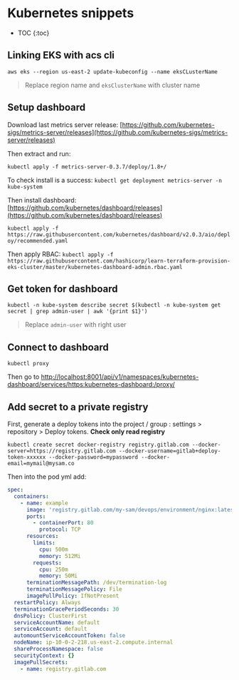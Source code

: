 # Kubernetes snippets

* TOC {:toc}

## Linking EKS with acs cli

`aws eks --region us-east-2 update-kubeconfig --name eksCLusterName`

> Replace region name and `eksClusterName` with cluster name

## Setup dashboard

Download last metrics server release: [https://github.com/kubernetes-sigs/metrics-server/releases](https://github.com/kubernetes-sigs/metrics-server/releases)

Then extract and run:

`kubectl apply -f metrics-server-0.3.7/deploy/1.8+/`

To check install is a success:
`kubectl get deployment metrics-server -n kube-system`

Then install dashboard:
[https://github.com/kubernetes/dashboard/releases](https://github.com/kubernetes/dashboard/releases)

`kubectl apply -f https://raw.githubusercontent.com/kubernetes/dashboard/v2.0.3/aio/deploy/recommended.yaml`

Then apply RBAC:
`kubectl apply -f https://raw.githubusercontent.com/hashicorp/learn-terraform-provision-eks-cluster/master/kubernetes-dashboard-admin.rbac.yaml`

## Get token for dashboard

`kubectl -n kube-system describe secret $(kubectl -n kube-system get secret | grep admin-user | awk '{print $1}')`

> Replace `admin-user` with right user

## Connect to dashboard

`kubectl proxy`

Then go to [http://localhost:8001/api/v1/namespaces/kubernetes-dashboard/services/https:kubernetes-dashboard:/proxy/](http://localhost:8001/api/v1/namespaces/kubernetes-dashboard/services/https:kubernetes-dashboard:/proxy/)

## Add secret to a private registry

First, generate a deploy tokens into the project / group : settings > repository > Deploy tokens. **Check only read registry**

`kubectl create secret docker-registry registry.gitlab.com --docker-server=https://registry.gitlab.com --docker-username=gitlab+deploy-token-xxxxxx --docker-password=mypassword --docker-email=mymail@mysam.co`

Then into the pod yml add:
```yaml
spec:
  containers:
    - name: example
      image: 'registry.gitlab.com/my-sam/devops/environment/nginx:latest'
      ports:
        - containerPort: 80
          protocol: TCP
      resources:
        limits:
          cpu: 500m
          memory: 512Mi
        requests:
          cpu: 250m
          memory: 50Mi
      terminationMessagePath: /dev/termination-log
      terminationMessagePolicy: File
      imagePullPolicy: IfNotPresent
  restartPolicy: Always
  terminationGracePeriodSeconds: 30
  dnsPolicy: ClusterFirst
  serviceAccountName: default
  serviceAccount: default
  automountServiceAccountToken: false
  nodeName: ip-10-0-2-218.us-east-2.compute.internal
  shareProcessNamespace: false
  securityContext: {}
  imagePullSecrets:
    - name: registry.gitlab.com
```
